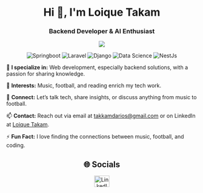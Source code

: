 <h1 align="center">Hi 👋, I'm Loique Takam</h1>
<h3 align="center">Backend Developer & AI Enthusiast</h3>

<p align="center">
  <img src="https://readme-typing-svg.herokuapp.com?font=product+sans&amp;color=06ACBD&amp;center=true&amp;lines=%24%20sudo%20apt%20install%20brain&amp;duration=7000">
</p>

<p align="center">
  <img src="https://img.shields.io/badge/Springboot-6DB33F?style=for-the-badge&logo=springboot&logoColor=white" alt="Springboot">
  <img src="https://img.shields.io/badge/Laravel-FF2D20?style=for-the-badge&logo=laravel&logoColor=white" alt="Laravel">
  <img src="https://img.shields.io/badge/Django-092E20?style=for-the-badge&logo=django&logoColor=white" alt="Django">
  <img src="https://img.shields.io/badge/Data%20Science-4A90E2?style=for-the-badge&logo=data-science&logoColor=white" alt="Data Science">
  <img src="https://img.shields.io/badge/NestJs-E0234E?style=for-the-badge&logo=nestjs&logoColor=white" alt="NestJs">
</p>



🔭 **I specialize in:** Web development, especially backend solutions, with a passion for sharing knowledge.

🌱 **Interests:** Music, football, and reading enrich my tech work.

👯 **Connect:** Let’s talk tech, share insights, or discuss anything from music to football.

📫 **Contact:** Reach out via email at takkamdarios@gmail.com or on LinkedIn at [Loique Takam](https://www.linkedin.com/in/loique-takam).

⚡ **Fun Fact:** I love finding the connections between music, football, and coding.

<h2 align="center">🌐 Socials</h2>
<p align="center">
  <a href="https://www.linkedin.com/in/loique-takam" target="blank"><img src="https://raw.githubusercontent.com/rahuldkjain/github-profile-readme-generator/master/src/images/icons/Social/linked-in-alt.svg" alt="LinkedIn" height="30" width="40" /></a>
</p>
